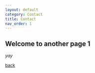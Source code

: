 ```yaml
---
layout: default
category: Contact
title: Contact
nav_order: 1
---
```


## Welcome to another page 1

_yay_

[back](./)
